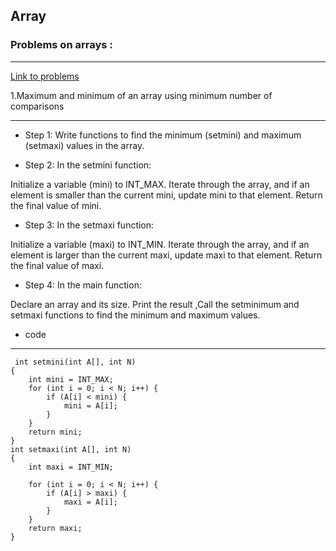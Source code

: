 

## Array

### Problems on arrays :
______________________
[Link to problems](https://www.geeksforgeeks.org/top-50-array-coding-problems-for-interviews/)


1.Maximum and minimum of an array using minimum number of comparisons
___________________________________________________________________
- Step 1: Write functions to find the minimum (setmini) and maximum (setmaxi) values in the array.

- Step 2: In the setmini function:

Initialize a variable (mini) to INT_MAX.
Iterate through the array, and if an element is smaller than the current mini, update mini to that element.
Return the final value of mini.

- Step 3: In the setmaxi function:

Initialize a variable (maxi) to INT_MIN.
Iterate through the array, and if an element is larger than the current maxi, update maxi to that element.
Return the final value of maxi.
- Step 4: In the main function:

Declare an array and its size.
Print the result ,Call the setminimum and setmaxi functions to find the minimum and maximum values.

 - code
 ______

``` 
 int setmini(int A[], int N)
{
    int mini = INT_MAX;
    for (int i = 0; i < N; i++) {
        if (A[i] < mini) {
            mini = A[i];
        }
    }
    return mini;
}
int setmaxi(int A[], int N)
{
    int maxi = INT_MIN;

    for (int i = 0; i < N; i++) {
        if (A[i] > maxi) {
            maxi = A[i];
        }
    }
    return maxi;
}

```

